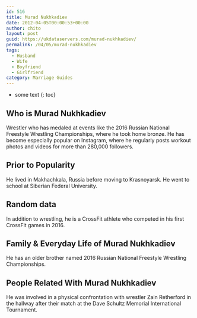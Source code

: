 ```yaml
---
id: 516
title: Murad Nukhkadiev
date: 2012-04-05T00:00:53+00:00
author: chito
layout: post
guid: https://ukdataservers.com/murad-nukhkadiev/
permalink: /04/05/murad-nukhkadiev
tags:
  - Husband
  - Wife
  - Boyfriend
  - Girlfriend
category: Marriage Guides
---
```


* some text
{: toc}
          
          
## Who is  Murad Nukhkadiev
                  
                  
                  
Wrestler who has medaled at events like the 2016 Russian National Freestyle Wrestling Championships, where he took home bronze. He has become especially popular on Instagram, where he regularly posts workout photos and videos for more than 280,000 followers. 
                  
                
                
                
## Prior to Popularity 
                  
                  
                  
He lived in Makhachkala, Russia before moving to Krasnoyarsk. He went to school at Siberian Federal University. 
                  
                
                
                
## Random data 
                  
                  
                  
In addition to wrestling, he is a CrossFit athlete who competed in his first CrossFit games in 2016.
                  
                
                
                
## Family & Everyday Life of Murad Nukhkadiev
                  
                  
                  
He has an older brother named 2016 Russian National Freestyle Wrestling Championships.
                  
                
                
                
## People Related With  Murad Nukhkadiev
                  
                  
                  
He was involved in a physical confrontation with wrestler Zain Retherford in the hallway after their match at the Dave Schultz Memorial International Tournament.
                  
                
              
            
          
          
          
    
    
  
